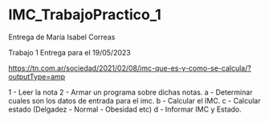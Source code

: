 # IMC_TrabajoPractico_1
Entrega de María Isabel Correas

Trabajo 1
Entrega para el 19/05/2023

https://tn.com.ar/sociedad/2021/02/08/imc-que-es-y-como-se-calcula/?outputType=amp

1 - Leer la nota
2 - Armar un programa sobre dichas notas.
        a - Determinar cuales son los datos de entrada para el imc.
        b - Calcular el IMC.
        c - Calcular estado (Delgadez - Normal - Obesidad etc)
        d - Informar IMC y Estado.
